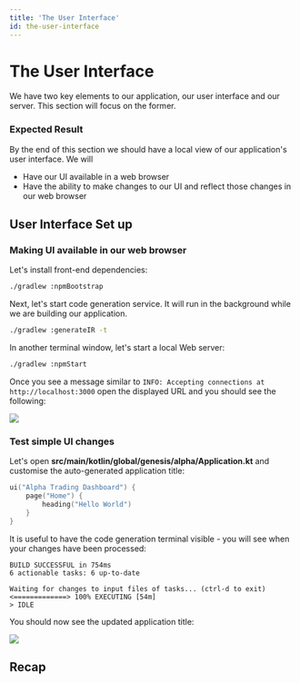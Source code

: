 ```yaml
---
title: 'The User Interface'
id: the-user-interface
---
```


# The User Interface

We have two key elements to our application, our user interface and our server. This section will focus on the former.

### Expected Result

By the end of this section we should have a local view of our application's user interface. We will

- Have our UI available in a web browser
- Have the ability to make changes to our UI and reflect those changes in our web browser

## User Interface Set up

### Making UI available in our web browser

Let's install front-end dependencies:

```sh
./gradlew :npmBootstrap
```

Next, let's start code generation service. It will run in the background while we are building our application.

```sh
./gradlew :generateIR -t
```

In another terminal window, let's start a local Web server:

```sh
./gradlew :npmStart
```

Once you see a message similar to `INFO: Accepting connections at http://localhost:3000` open the displayed URL and you should see the following:

![](/img/gpl-seed-start.png)

### Test simple UI changes

Let's open **src/main/kotlin/global/genesis/alpha/Application.kt** and customise the auto-generated application title:

```kotlin
ui("Alpha Trading Dashboard") {
    page("Home") {
        heading("Hello World")
    }
}
```

It is useful to have the code generation terminal visible - you will see when your changes have been processed:

```shell
BUILD SUCCESSFUL in 754ms
6 actionable tasks: 6 up-to-date

Waiting for changes to input files of tasks... (ctrl-d to exit)
<=============> 100% EXECUTING [54m]
> IDLE

```

You should now see the updated application title:

![](/img/gpl-seed-title.png)

## Recap

